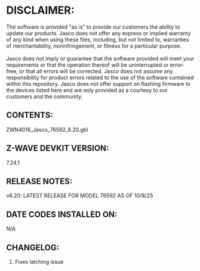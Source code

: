# DISCLAIMER:
The software is provided "as is" to provide our customers the ability to update our products. Jasco does not offer any express or implied warranty of any kind when using these files, including, but not limited to, warranties of merchantability, noninfringement, or fitness for a particular purpose.<br>
<br>
Jasco does not imply or guarantee that the software provided will meet your requirements or that the operation thereof will be uninterrupted or error-free, or that all errors will be corrected. Jasco does not assume any responsibility for product errors related to the use of the software contained within this repository. Jasco does not offer support on flashing firmware to the devices listed here and are only provided as a courtesy to our customers and the community.

## CONTENTS:
ZWN4016_Jasco_76592_8.20.gbl

## Z-WAVE DEVKIT VERSION:
7.24.1

## RELEASE NOTES:
v8.20: LATEST RELEASE FOR MODEL 76592 AS OF 10/9/25

## DATE CODES INSTALLED ON:
N/A

## CHANGELOG:
1. Fixes latching issue
